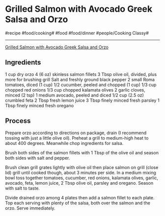 # Grilled Salmon with Avocado Greek Salsa and Orzo
#recipe #food/cooking# #food #food/dinner #people/Cooking Classy#
- - - -
[Grilled Salmon with Avocado Greek Salsa and Orzo](https://www.cookingclassy.com/grilled-salmon-avocado-greek-salsa-orzo/)

## Ingredients
1 cup dry orzo
4 (6 oz) skinless salmon fillets
3 Tbsp olive oil, divided, plus more for brushing grill
Salt and freshly ground black pepper
2 small Roma tomatoes, diced (1 cup)
1/2 cucumber, peeled and chopped (1 cup)
1/3 cup chopped red onions
1/3 cup chopped kalamata olives
2 garlic cloves, minced (2 tsp)
1 medium avocado, peeled and diced
1/2 cup (2.5 oz) crumbled feta
2 Tbsp fresh lemon juice
3 Tbsp finely minced fresh parsley
1 Tbsp finely minced fresh oregano

## Process
Prepare orzo according to directions on package, drain (I recommend tossing with just a little olive oil). 
Preheat a grill to medium-high heat to about 400 degrees. Meanwhile chop ingredients for salsa.

Brush both sides of the salmon fillets with 1 Tbsp of the olive oil and season both sides with salt and pepper. 

Brush clean grill grates lightly with olive oil then place salmon on grill (close lid) grill until cooked though, about 3 minutes per side.
In a medium mixing bowl toss together tomatoes, cucumber, red onions, kalamata olives, garlic, avocado, feta, lemon juice, 2 Tbsp olive oil, parsley and oregano. Season with salt to taste.

Divide drained orzo among 4 plates then add a salmon fillet to each plate. Top each serving with plenty of the salsa, both over the salmon and the orzo. Serve immediately.